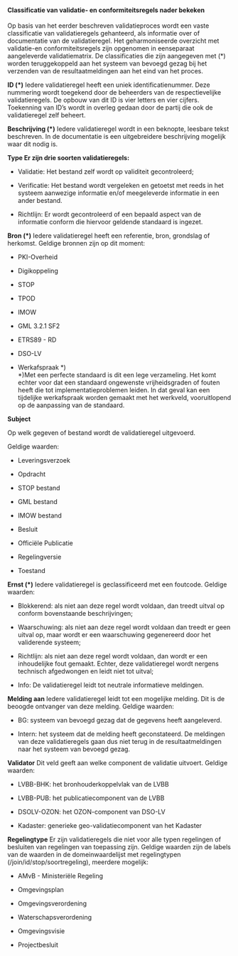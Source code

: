 #### Classificatie van validatie- en conformiteitsregels nader bekeken

Op basis van het eerder beschreven validatieproces wordt een vaste classificatie 
van validatieregels gehanteerd, als informatie over of documentatie van de validatieregel. 
Het geharmoniseerde overzicht met validatie-en conformiteitsregels zijn opgenomen in eenseparaat 
aangeleverde validatiematrix. De classificaties die zijn aangegeven met (*) worden teruggekoppeld 
aan het systeem van bevoegd gezag bij het verzenden van de resultaatmeldingen aan het eind van 
het proces. 
 
**ID (*)** 
Iedere validatieregel heeft een uniek identificatienummer. Deze nummering wordt toegekend door 
de beheerders van de respectievelijke validatieregels. De opbouw van dit ID is vier letters en 
vier cijfers. Toekenning van ID’s wordt in overleg gedaan door de partij die ook de validatieregel 
zelf beheert. 
 
**Beschrijving (*)** 
Iedere validatieregel wordt in een beknopte, leesbare tekst beschreven. In de documentatie is een uitgebreidere 
beschrijving mogelijk waar dit nodig is. 
 
**Type Er zijn drie soorten validatieregels:**

- Validatie: Het bestand zelf wordt op validiteit gecontroleerd; 

- Verificatie: Het bestand wordt vergeleken en getoetst met reeds in het systeem aanwezige informatie en/of meegeleverde 
  informatie in een ander bestand. 

- Richtlijn: Er wordt gecontroleerd of een bepaald aspect van de informatie 
  conform die hiervoor geldende standaard is ingezet.  
 
**Bron (*)** 
Iedere validatieregel heeft een referentie, bron, grondslag of herkomst. 
Geldige bronnen zijn op dit moment: 

- PKI-Overheid 

- Digikoppeling 

- STOP  

- TPOD  

- IMOW  

- GML 3.2.1 SF2 

- ETRS89 - RD 

- DSO-LV 

- Werkafspraak *)   
  *)Met een perfecte standaard is dit een lege verzameling. 
  Het komt echter voor dat een standaard ongewenste vrijheidsgraden of fouten 
  heeft die tot implementatieproblemen leiden. In dat geval kan een tijdelijke 
  werkafspraak worden gemaakt met het werkveld, vooruitlopend op de aanpassing 
  van de standaard. 
 
**Subject** 

Op welk gegeven of bestand wordt de validatieregel uitgevoerd. 

Geldige waarden:  
 
- Leveringsverzoek
 
- Opdracht 

- STOP bestand 

- GML bestand 

- IMOW bestand 

- Besluit 

- Officiële Publicatie 

- Regelingversie 

- Toestand 
 
**Ernst (*)** 
Iedere validatieregel is geclassificeerd met een foutcode. 
Geldige waarden: 

- Blokkerend: als niet aan deze regel wordt voldaan, dan treedt uitval op conform 
  bovenstaande beschrijvingen; 

- Waarschuwing: als niet aan deze regel wordt voldaan dan treedt er geen uitval op, 
  maar wordt er een waarschuwing gegenereerd door het validerende systeem; 

- Richtlijn: als niet aan deze regel wordt voldaan, dan wordt er een inhoudelijke fout 
  gemaakt. Echter, deze validatieregel wordt nergens technisch afgedwongen en leidt niet 
  tot uitval; 

- Info: De validatieregel leidt tot neutrale informatieve meldingen. 
 
**Melding aan** 
Iedere validatieregel leidt tot een mogelijke melding. Dit is de beoogde ontvanger van deze melding. 
Geldige waarden: 

- BG: systeem van bevoegd gezag dat de gegevens heeft aangeleverd. 

- Intern: het systeem dat de melding heeft geconstateerd. De meldingen van deze validatieregels 
  gaan dus niet terug in de resultaatmeldingen naar het systeem van bevoegd gezag. 
 
**Validator** 
Dit veld geeft aan welke component de validatie uitvoert. 
Geldige waarden: 

- LVBB-BHK: het bronhouderkoppelvlak van de LVBB 

- LVBB-PUB: het publicatiecomponent van de LVBB 

- DSOLV-OZON: het OZON-component van DSO-LV 

- Kadaster: generieke geo-validatiecomponent van het Kadaster 
 
**Regelingtype** 
Er zijn validatieregels die niet voor alle typen regelingen of besluiten van regelingen van toepassing zijn. 
Geldige waarden zijn de labels van de waarden in de domeinwaardelijst met regelingtypen 
(/join/id/stop/soortregeling), meerdere mogelijk: 

- AMvB - Ministeriële Regeling 

- Omgevingsplan 

- Omgevingsverordening 

- Waterschapsverordening 

- Omgevingsvisie 

- Projectbesluit 

